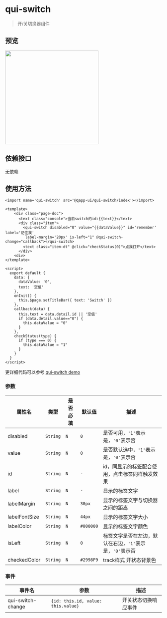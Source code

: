 # qui-switch

> 开/关切换器组件

## 预览

<img src="https://qapp-ui.github.io/qapp-ui/docs/assets/qui-switch.gif" width="300"/>

## 依赖接口

无依赖

## 使用方法
	
```ux
<import name='qui-switch' src='@qapp-ui/qui-switch/index'></import>

<template>
    <div class="page-doc">
      <text class="console">当前switch的id:{{text}}</text>
      <div class="item">
        <qui-switch disabled="0" value="{{dataValue}}" id='remember' label='记住我'
         label-margin='20px' is-left="1" @qui-switch-change="callback"></qui-switch>
        <text class="item-dt" @click="checkStatus(0)">点我打开</text>
      </div>
    <div>
</template>

<script>
  export default {
    data: {
      dataValue: '0',
      text: '空值'
    },
    onInit() {
      this.$page.setTitleBar({ text: 'Switch' })
    },
    callback(data) {
      this.text = data.detail.id || '空值'
      if (data.detail.value=="0") {
        this.dataValue = "0"
      }
    },
    checkStatus(type) {
      if (type === 0) {
        this.dataValue = "1"
      }
    }
  }
</script>
```

更详细代码可以参考 [qui-switch demo](https://github.com/qapp-ui/qapp-ui/blob/master/src/Switch/index.ux)

### 参数

| 属性名 | 类型 | 是否必填 | 默认值 | 描述 |
|-------------|------------|--------|-----|-----|
| disabled | `String` |`N`| `0` | 是否可用，`'1'`表示是，`'0'`表示否 |
| value | `String` |`N`| `0` | 是否默认选中，`'1'`表示是，`'0'`表示否 |
| id | `String` |`N`| `-` | id，同显示的标签配合使用，点击标签同样触发效果 |
| label | `String` |`N`| `-` | 显示的标签文字 |
| labelMargin | `String` |`N`| `30px` | 显示的标签文字与切换器之间的距离 |
| labelFontSize | `String` |`N`| `44px` | 显示的标签文字大小 |
| labelColor | `String` |`N`| `#000000` | 显示的标签文字颜色 |
| isLeft | `String` |`N`| `0` | 标签文字是否在左边，默认在右边，`'1'`表示是，`'0'`表示否 |
| checkedColor | `String` |`N`| `#2998F9` | track样式 开状态背景色 |

### 事件

| 事件名 | 参数 | 描述 | 
|-------|-----|-----|
| qui-switch-change | `{id: this.id, value: this.value}` | 开关状态切换响应事件 |
